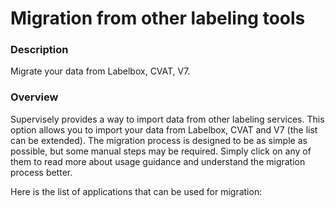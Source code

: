 # Migration from other labeling tools

### Description

Migrate your data from Labelbox, CVAT, V7.

### Overview

Supervisely provides a way to import data from other labeling services. This option allows you to import your data from Labelbox, CVAT and V7 (the list can be extended). The migration process is designed to be as simple as possible, but some manual steps may be required. Simply click on any of them to read more about usage guidance and understand the migration process better.

Here is the list of applications that can be used for migration:

<!-- * [Labelbox to Supervisely Migration Tool](https://ecosystem.supervisely.com/apps/labelbox-to-sly)
* [CVAT to Supervisely Migration Tool](https://ecosystem.supervisely.com/apps/cvat-to-sly/migration_tool)
* [V7 to Supervisely Migration Tool](https://ecosystem.supervisely.com/apps/v7-to-supervisely/migration_tool) -->